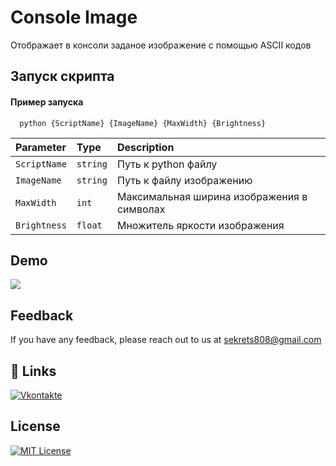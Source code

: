 
# Console Image

Отображает в консоли заданое изображение с помощью ASCII кодов

## Запуск скрипта

#### Пример запуска

```batch
  python {ScriptName} {ImageName} {MaxWidth} {Brightness}
```

| Parameter   | Type     | Description                |
| :-----------| :------- | :------------------------- |
| `ScriptName`| `string` | Путь к python файлу        |
| `ImageName` | `string` | Путь к файлу изображению   |
| `MaxWidth`  | `int`    | Максимальная ширина изображения в символах|
| `Brightness`| `float`  | Множитель яркости изображения|

## Demo

![](https://raw.githubusercontent.com/Sinus44/consoleImage/main/MathOut.png)


## Feedback

If you have any feedback, please reach out to us at sekrets808@gmail.com

## 🔗 Links
[![Vkontakte](https://img.shields.io/badge/-Vkontakte-003f5c?style=for-the-badge&logo=Vk)](https://vk.com/dkomin)


## License

[![MIT License](https://img.shields.io/badge/License-MIT-green.svg)](https://choosealicense.com/licenses/mit/)

